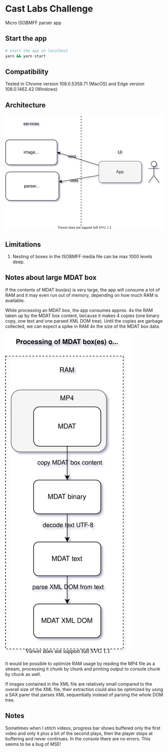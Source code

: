 # Cast Labs Challenge
Micro ISOBMFF parser app

## Start the app
```bash
# start the app on localhost
yarn && yarn start
```

## Compatibility
Tested in Chrome version 108.0.5359.71 (MacOS) and Edge version 108.0.1462.42 (Windows)

## Architecture
![](./doc/architecture.svg)

## Limitations

1. Nesting of boxes in the ISOBMFF media file can be max 1000 levels deep.

## Notes about large MDAT box

If the contents of MDAT box(es) is very large, the app will consume a lot of RAM and it may even run out of memory, depending on how much RAM is available.

While processing an MDAT box, the app consumes approx. 4x the RAM taken up by the MDAT box content, because it makes 4 copies  (one binary copy, one text and one parsed XML DOM tree). Until the copies are garbage collected, we can expect a spike in RAM 4x the size of the MDAT box data.

![](./doc/mdat_problem.svg)

It would be possible to optimize RAM usage by reading the MP4 file as a stream, processing it chunk by chunk and printing output to console chunk by chunk as well.

If images contained in the XML file are relatively small compared to the overall size of the XML file, their extraction could also be optimized by using a SAX parer that parses XML sequentially instead of parsing the whole DOM tree.


## Notes
Sometimes when I stitch videos, progress bar shows buffered only the first video and only it plus a bit of the second plays, then the player stops at buffering and never continues. In the console there are no errors. This seems to be a bug of MSE!


